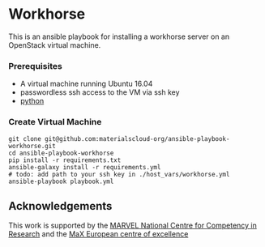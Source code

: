 # Workhorse

This is an ansible playbook for installing a workhorse server on an OpenStack virtual machine.

### Prerequisites

- A virtual machine running Ubuntu 16.04
- passwordless ssh access to the VM via ssh key
- [python](https://www.python.org/)

### Create Virtual Machine

```
git clone git@github.com:materialscloud-org/ansible-playbook-workhorse.git
cd ansible-playbook-workhorse
pip install -r requirements.txt
ansible-galaxy install -r requirements.yml
# todo: add path to your ssh key in ./host_vars/workhorse.yml
ansible-playbook playbook.yml
```

## Acknowledgements

This work is supported by the [MARVEL National Centre for Competency in
Research](http://nccr-marvel.ch) and the [MaX European centre of
excellence](http://www.max-centre.eu/)
